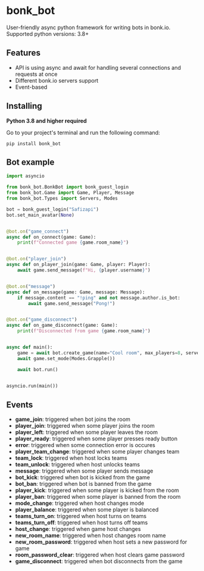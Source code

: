 # bonk_bot
User-friendly async python framework for writing bots in bonk.io.
Supported python versions: 3.8+
## Features
- API is using async and await for handling several connections and requests at once
- Different bonk.io servers support
- Event-based
## Installing
**Python 3.8 and higher required**

Go to your project's terminal and run the following command:
```
pip install bonk_bot
```
## Bot example
```py
import asyncio

from bonk_bot.BonkBot import bonk_guest_login
from bonk_bot.Game import Game, Player, Message
from bonk_bot.Types import Servers, Modes

bot = bonk_guest_login("Safizapi")
bot.set_main_avatar(None)


@bot.on("game_connect")
async def on_connect(game: Game):
    print(f"Connected game {game.room_name}")


@bot.on("player_join")
async def on_player_join(game: Game, player: Player):
    await game.send_message(f"Hi, {player.username}")


@bot.on("message")
async def on_message(game: Game, message: Message):
    if message.content == "!ping" and not message.author.is_bot:
        await game.send_message("Pong!")


@bot.on("game_disconnect")
async def on_game_disconnect(game: Game):
    print(f"Disconnected from game {game.room_name}")


async def main():
    game = await bot.create_game(name="Cool room", max_players=8, server=Servers.Warsaw())
    await game.set_mode(Modes.Grapple())

    await bot.run()


asyncio.run(main())
```
## Events
- **game_join**: triggered when bot joins the room
- **player_join**: triggered when some player joins the room
- **player_left**: triggered when some player leaves the room
- **player_ready**: triggered when some player presses ready button
- **error**: triggered when some connection error is occures
- **player_team_change**: triggered when some player changes team
- **team_lock**: triggered when host locks teams
- **team_unlock**: triggered when host unlocks teams
- **message**: triggered when some player sends message
- **bot_kick**: triggered when bot is kicked from the game
- **bot_ban**: triggered when bot is banned from the game
- **player_kick**: triggered when some player is kicked from the room
- **player_ban**: triggered when some player is banned from the room
- **mode_change**: triggered when host changes mode
- **player_balance**: triggered when some player is balanced
- **teams_turn_on**: triggered when host turns on teams
- **teams_turn_off**: triggered when host turns off teams
- **host_change**: triggered when game host changes
- **new_room_name**: triggered when host changes room name
- **new_room_password**: triggered when host sets a new password for game
- **room_password_clear**: triggered when host clears game password
- **game_disconnect**: triggered when bot disconnects from the game
